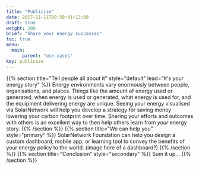 ```yaml
---
title: "Publicise"
date: 2017-11-11T08:50:41+13:00
draft: true
weight: 200
brief: "Share your energy successes"
toc: true
menu:
  main:
      parent: "use-cases"
key: publicise
---
```

{{% section  title="Tell people all about it" style="default" lead="It's your energy story" %}}
Energy environments vary enormously between people, organisations, and places. Things like the amount of energy used or generated, when energy is used or generated, what energy is used for, and the equipment delivering energy are unique.  Seeing your energy visualised via SolarNetwork will help you develop a strategy for saving money lowering your carbon footprint over time. Sharing your efforts and outcomes with others is an excellent way to then help others learn from _your_ energy story.
{{% /section %}}
{{% section  title="We can help you" style="primary" %}}
SolarNetwork Foundation can help you design a custom dashboard, mobile app, or learning tool to convey the benefits of your energy policy to the world.
(image here of a dashboard?)
{{% /section %}}
{{% section  title="Conclusion" style="secondary" %}}
Sum it up...
{{% /section %}}
